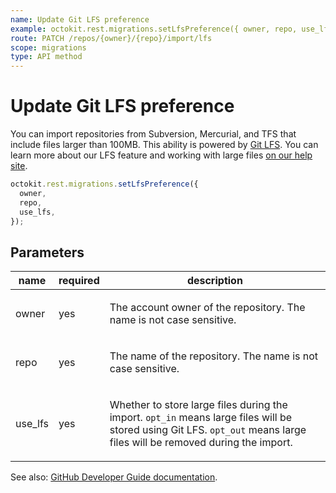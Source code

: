 ```yaml
---
name: Update Git LFS preference
example: octokit.rest.migrations.setLfsPreference({ owner, repo, use_lfs })
route: PATCH /repos/{owner}/{repo}/import/lfs
scope: migrations
type: API method
---
```


# Update Git LFS preference

You can import repositories from Subversion, Mercurial, and TFS that include files larger than 100MB. This ability is powered by [Git LFS](https://git-lfs.github.com). You can learn more about our LFS feature and working with large files [on our help site](https://docs.github.com/articles/versioning-large-files/).

```js
octokit.rest.migrations.setLfsPreference({
  owner,
  repo,
  use_lfs,
});
```

## Parameters

<table>
  <thead>
    <tr>
      <th>name</th>
      <th>required</th>
      <th>description</th>
    </tr>
  </thead>
  <tbody>
    <tr><td>owner</td><td>yes</td><td>

The account owner of the repository. The name is not case sensitive.

</td></tr>
<tr><td>repo</td><td>yes</td><td>

The name of the repository. The name is not case sensitive.

</td></tr>
<tr><td>use_lfs</td><td>yes</td><td>

Whether to store large files during the import. `opt_in` means large files will be stored using Git LFS. `opt_out` means large files will be removed during the import.

</td></tr>
  </tbody>
</table>

See also: [GitHub Developer Guide documentation](https://docs.github.com/enterprise-cloud@latest//rest/reference/migrations#update-git-lfs-preference).
